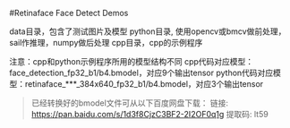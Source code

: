 #Retinaface Face Detect Demos

data目录，包含了测试图片及模型
python目录, 使用opencv或bmcv做前处理，sail作推理，numpy做后处理
cpp目录，cpp的示例程序

注意：cpp和python示例程序所用的模型结构不同
cpp代码对应模型：face_detection_fp32_b1/b4.bmodel，对应9个输出tensor
python代码对应模型：retinaface_***_384x640_fp32_b1/b4.bmodel，对应3个输出tensor

> 已经转换好的bmodel文件可从以下百度网盘下载：
> 链接: https://pan.baidu.com/s/1d3f8CjzC3BF2-2I2OF0q1g 提取码: lt59 
